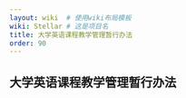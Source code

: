 ```yaml
---
layout: wiki  # 使用wiki布局模板
wiki: Stellar # 这是项目名
title: 大学英语课程教学管理暂行办法
order: 90
---
```


## 大学英语课程教学管理暂行办法
## 